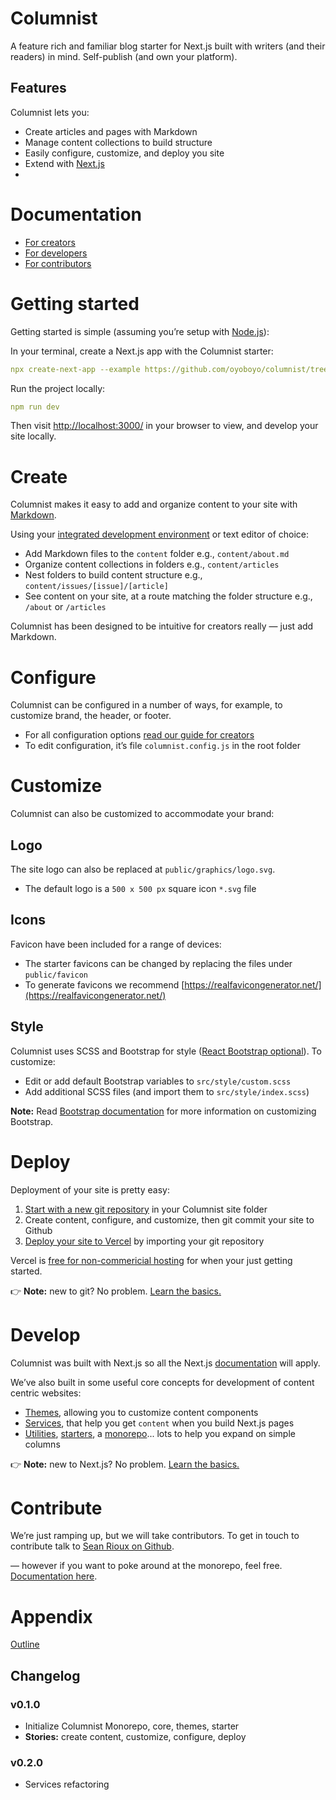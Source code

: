 # Columnist

A feature rich and familiar blog starter for Next.js built with writers (and their readers) in mind. Self-publish (and own your platform).

## **Features**

Columnist lets you:

- Create articles and pages with Markdown
- Manage content collections to build structure
- Easily configure, customize, and deploy you site
- Extend with [Next.js](https://nextjs.org/)
-

# Documentation

- [For creators](https://www.notion.so/For-creators-b2dafe28cee74b7aaa4d1fe97eb8c0df)
- [For developers](https://www.notion.so/For-developers-3b5f7eb718a743c9a15b97762b1f114d)
- [For contributors](https://www.notion.so/For-contributors-f63563f256a94f44bcda6d234ce8de38)

# Getting started

Getting started is simple (assuming you’re setup with [Node.js](https://www.newline.co/@Adele/how-to-install-nodejs-and-npm-on-macos--22782681)):

In your terminal, create a Next.js app with the Columnist starter:

```yaml
npx create-next-app --example https://github.com/oyoboyo/columnist/tree/workspace/starters/starter
```

Run the project locally:

```yaml
npm run dev
```

Then visit [http://localhost:3000/](http://localhost:3000/) in your browser to view, and develop your site locally.

# Create

Columnist makes it easy to add and organize content to your site with [Markdown](https://www.markdownguide.org/cheat-sheet/).

Using your [integrated development environment](https://code.visualstudio.com/) or text editor of choice:

- Add Markdown files to the `content` folder e.g., `content/about.md`
- Organize content collections in folders e.g., `content/articles`
- Nest folders to build content structure e.g., `content/issues/[issue]/[article]`
- See content on your site, at a route matching the folder structure e.g., `/about` or `/articles`

Columnist has been designed to be intuitive for creators really — just add Markdown.

# Configure

Columnist can be configured in a number of ways, for example, to customize brand, the header, or footer.

- For all configuration options [read our guide for creators](https://www.notion.so/For-creators-b2dafe28cee74b7aaa4d1fe97eb8c0df)
- To edit configuration, it’s file `columnist.config.js` in the root folder

# Customize

Columnist can also be customized to accommodate your brand:

## Logo

The site logo can also be replaced at `public/graphics/logo.svg`.

- The default logo is a `500 x 500 px` square icon `*.svg` file

## Icons

Favicon have been included for a range of devices:

- The starter favicons can be changed by replacing the files under `public/favicon`
- To generate favicons we recommend [https://realfavicongenerator.net/](https://realfavicongenerator.net/)

## Style

Columnist uses SCSS and Bootstrap for style ([React Bootstrap optional](https://react-bootstrap.github.io/)). To customize:

- Edit or add default Bootstrap variables to `src/style/custom.scss`
- Add additional SCSS files (and import them to `src/style/index.scss`)

**Note:** Read [Bootstrap documentation](https://getbootstrap.com/docs/4.0/getting-started/theming/) for more information on customizing Bootstrap.

# Deploy

Deployment of your site is pretty easy:

1. [Start with a new git repository](https://kbroman.org/github_tutorial/pages/init.html) in your Columnist site folder
2. Create content, configure, and customize, then git commit your site to Github
3. [Deploy your site to Vercel](https://vercel.com/guides/deploying-react-with-vercel) by importing your git repository

Vercel is [free for non-commericial hosting](https://vercel.com/pricing) for when your just getting started.

👉 **Note:** new to git? No problem. [Learn the basics.](https://rogerdudler.github.io/git-guide/)

# Develop

Columnist was built with Next.js so all the Next.js [documentation](https://nextjs.org/docs/getting-started) will apply.

We’ve also built in some useful core concepts for development of content centric websites:

- [Themes](https://www.notion.so/For-developers-3b5f7eb718a743c9a15b97762b1f114d), allowing you to customize content components
- [Services](https://www.notion.so/For-developers-3b5f7eb718a743c9a15b97762b1f114d), that help you get `content` when you build Next.js pages
- [Utilities](https://www.notion.so/For-developers-3b5f7eb718a743c9a15b97762b1f114d), [starters](https://www.notion.so/For-developers-3b5f7eb718a743c9a15b97762b1f114d), a [monorepo](https://www.notion.so/For-developers-3b5f7eb718a743c9a15b97762b1f114d)... lots to help you expand on simple columns

👉 **Note:** new to Next.js? No problem. [Learn the basics.](https://nextjs.org/learn/foundations/about-nextjs?utm_source=next-site&utm_medium=nav-cta&utm_campaign=next-website)

# Contribute

We’re just ramping up, but we will take contributors. To get in touch to contribute talk to [Sean Rioux on Github](https://github.com/oyoboyo/columnist/discussions).

— however if you want to poke around at the monorepo, feel free. [Documentation here](https://www.notion.so/For-contributors-f63563f256a94f44bcda6d234ce8de38).

# Appendix

[Outline](https://www.notion.so/Outline-1fb14499acb84c61ba3f1c08a45cdf3f)

## Changelog

### v0.1.0

- Initialize Columnist Monorepo, core, themes, starter
- **Stories:** create content, customize, configure, deploy

### v0.2.0

- Services refactoring
